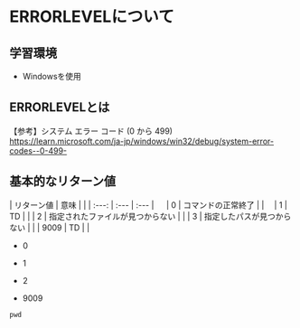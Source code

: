 # ERRORLEVELについて

## 学習環境
* Windowsを使用

## ERRORLEVELとは

【参考】システム エラー コード (0 から 499)<br>
<https://learn.microsoft.com/ja-jp/windows/win32/debug/system-error-codes--0-499->

## 基本的なリターン値 
| リターン値 | 意味 |  | 
| :---: | :--- | :--- |  　
| 0 | コマンドの正常終了 | |　
| 1 | TD | |
| 2 | 指定されたファイルが見つからない | |
| 3 | 指定したパスが見つからない | |
| 9009 | TD | |

* 0

  
* 1
* 2


* 9009

```
pwd
```
